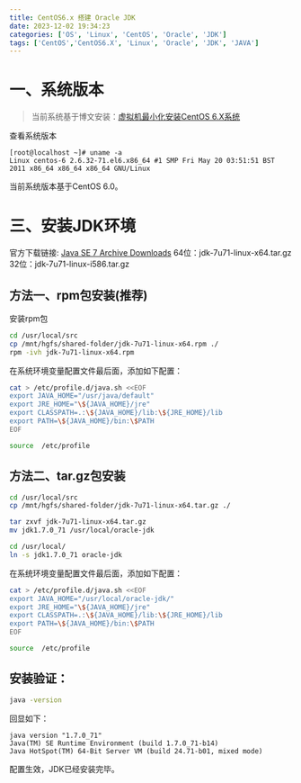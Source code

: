 ```yaml
---
title: CentOS6.x 搭建 Oracle JDK
date: 2023-12-02 19:34:23
categories: ['OS', 'Linux', 'CentOS', 'Oracle', 'JDK']
tags: ['CentOS','CentOS6.X', 'Linux', 'Oracle', 'JDK', 'JAVA']
---
```



# 一、系统版本

> 当前系统基于博文安装：[虚拟机最小化安装CentOS 6.X系统](/blog/2023/11/16/vmware-build-small-centos-6.x/)

查看系统版本
```text
[root@localhost ~]# uname -a
Linux centos-6 2.6.32-71.el6.x86_64 #1 SMP Fri May 20 03:51:51 BST 2011 x86_64 x86_64 x86_64 GNU/Linux
```

当前系统版本基于CentOS 6.0。

# 三、安装JDK环境

官方下载链接: [Java SE 7 Archive Downloads](https://www.oracle.com/java/technologies/javase/javase7-archive-downloads.html)
64位：jdk-7u71-linux-x64.tar.gz
32位：jdk-7u71-linux-i586.tar.gz

## 方法一、rpm包安装(推荐)

安装rpm包
```bash
cd /usr/local/src
cp /mnt/hgfs/shared-folder/jdk-7u71-linux-x64.rpm ./
rpm -ivh jdk-7u71-linux-x64.rpm
```
在系统环境变量配置文件最后面，添加如下配置：
```bash
cat > /etc/profile.d/java.sh <<EOF 
export JAVA_HOME="/usr/java/default"
export JRE_HOME="\${JAVA_HOME}/jre"
export CLASSPATH=.:\${JAVA_HOME}/lib:\${JRE_HOME}/lib
export PATH=\${JAVA_HOME}/bin:\$PATH
EOF

source  /etc/profile
```


## 方法二、tar.gz包安装

```bash
cd /usr/local/src
cp /mnt/hgfs/shared-folder/jdk-7u71-linux-x64.tar.gz ./

tar zxvf jdk-7u71-linux-x64.tar.gz
mv jdk1.7.0_71 /usr/local/oracle-jdk

cd /usr/local/
ln -s jdk1.7.0_71 oracle-jdk
```
在系统环境变量配置文件最后面，添加如下配置：
```bash
cat > /etc/profile.d/java.sh <<EOF 
export JAVA_HOME="/usr/local/oracle-jdk/"
export JRE_HOME="\${JAVA_HOME}/jre"
export CLASSPATH=.:\${JAVA_HOME}/lib:\${JRE_HOME}/lib
export PATH=\${JAVA_HOME}/bin:\$PATH
EOF

source  /etc/profile
```

## 安装验证：
```bash
java -version
```
回显如下：
```text
java version "1.7.0_71"
Java(TM) SE Runtime Environment (build 1.7.0_71-b14)
Java HotSpot(TM) 64-Bit Server VM (build 24.71-b01, mixed mode)
```
配置生效，JDK已经安装完毕。


